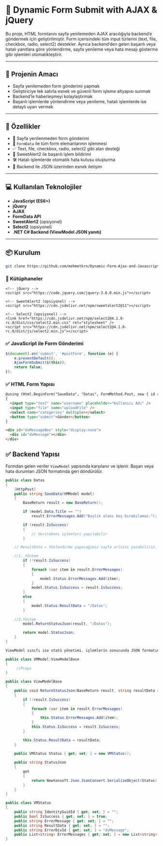 # 🧠 Dynamic Form Submit with AJAX & jQuery

Bu proje, HTML formlarını sayfa yenilemeden AJAX aracılığıyla backend’e göndermek için geliştirilmiştir. Form içerisindeki tüm input türlerini (text, file, checkbox, radio, select2) destekler. Ayrıca backend’den gelen başarılı veya hatalı yanıtlara göre yönlendirme, sayfa yenileme veya hata mesajı gösterme gibi işlemleri otomatikleştirir.

---

## 🎯 Projenin Amacı

- Sayfa yenilemeden form gönderimi yapmak  
- Geliştiriciye tek satırla esnek ve güvenli form işleme altyapısı sunmak  
- Backend’le haberleşmeyi kolaylaştırmak  
- Başarılı işlemlerde yönlendirme veya yenileme, hatalı işlemlerde ise detaylı uyarı vermek  

---

## 🚀 Özellikler

- 🔄 Sayfa yenilenmeden form gönderimi  
- 📂 `FormData` ile tüm form elemanlarının işlenmesi  
- ✅ Text, file, checkbox, radio, select2 gibi alan desteği  
- 🎯 SweetAlert2 ile başarılı işlem bildirimi  
- 🛠️ Hatalı işlemlerde otomatik hata kutusu oluşturma  
- 📎 Backend ile JSON üzerinden esnek iletişim  

---

## 💻 Kullanılan Teknolojiler

- **JavaScript (ES6+)**  
- **jQuery**  
- **AJAX**  
- **FormData API**  
- **SweetAlert2** (opsiyonel)  
- **Select2** (opsiyonel)  
- **.NET C# Backend (ViewModel JSON yanıtı)**  

---

## 📦 Kurulum

```bash
git clone https://github.com/mehmetkrn/Dynamic-Form-Ajax-and-Javascript-Jquery.git
```
### 🧾 Kütüphaneler
```
<!-- jQuery -->
<script src="https://code.jquery.com/jquery-3.6.0.min.js"></script>

<!-- SweetAlert2 (opsiyonel) -->
<script src="https://cdn.jsdelivr.net/npm/sweetalert2@11"></script>

<!-- Select2 (opsiyonel) -->
<link href="https://cdn.jsdelivr.net/npm/select2@4.1.0-rc.0/dist/css/select2.min.css" rel="stylesheet" />
<script src="https://cdn.jsdelivr.net/npm/select2@4.1.0-rc.0/dist/js/select2.min.js"></script>
``` 
### ✅ JavaScript ile Form Gönderimi

```javascript
$(document).on('submit', '#postForm', function (e) {
    e.preventDefault();
    AjaxFormSubmit($(this));
    return false;
});
```

### ✅ HTML Form Yapısı
```Html
@using (Html.BeginForm("SaveData", "Datas", FormMethod.Post, new { id = "postForm", enctype = "multipart/form-data" }))
{
  <input type="text" name="username" placeholder="Kullanıcı Adı" />
  <input type="file" name="uploadFile" />
  <select name="categories" multiple></select>
  <button type="submit">Gönder</button>
}

<div id="dvMessageBox" style="display:none">
  <div id="dvMessage"></div>
</div>
```


## ✅ Backend Yapısı

Formdan gelen veriler `ViewModel` yapısında karşılanır ve işlenir. Başarı veya hata durumları JSON formatında geri döndürülür.

```csharp
public class Datas
{
    [HttpPost]
    public string SaveData(VMModel model)
    {
        BaseReturn result = new BaseReturn();

        if (model.Data.Title == "")
            result.ErrorMessages.Add("Başlık alanı boş bırakılamaz.");

        if (result.IsSuccess)
        {
            // Veritabanı işlemleri yapılabilir
        }

    // ResultData = Yönlendirme yapacağımız sayfa urlsini yazabiliriz.

    //1. Yöntem
        if (!result.IsSuccess)
        {
            foreach (var item in result.ErrorMessages)
            {
                model.Status.ErrorMessages.Add(item);
            }
            model.Status.IsSuccess = result.IsSuccess;
        }
        else
        {
            model.Status.ResultData = "/Datas";
        }
    
    //2.Yöntem
        model.ReturnStatusJson(result, "/Datas");

        return model.StatusJson;
    }
}

ViewModel sınıfı ise statü yönetimi, işlemlerin sonucunda JSON formatında cevap üretir.

public class VMModel:ViewModelBase
{
     //Props
}

public class ViewModelBase
{
    public void ReturnStatusJson(BaseReturn result, string resultData = "")
    {
        if (!result.IsSuccess)
        {
            foreach (var item in result.ErrorMessages)
            {
                this.Status.ErrorMessages.Add(item);
            }
            this.Status.IsSuccess = result.IsSuccess;
        }

        this.Status.ResultData = resultData;
    }
  
    public VMStatus Status { get; set; } = new VMStatus();

    public string StatusJson
    {
        get
        {
            return Newtonsoft.Json.JsonConvert.SerializeObject(Status);
        }
    }
}

public class VMStatus
{
    public string IdentityGuidId { get; set; } = "";
    public bool IsSuccess { get; set; } = true;
    public string ErrorMessage { get; set; } = "";
    public string ResultData { get; set; } = "";
    public string ErrorDivId { get; set; } = "dvMessage";
    public List<string> ErrorMessages { get; set; } = new List<string>(); 
}

```
